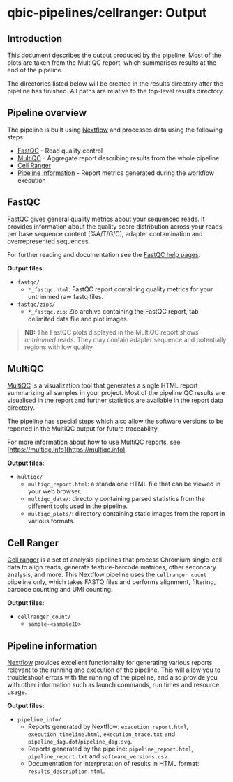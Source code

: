 # qbic-pipelines/cellranger: Output

## Introduction

This document describes the output produced by the pipeline. Most of the plots are taken from the MultiQC report, which summarises results at the end of the pipeline.

The directories listed below will be created in the results directory after the pipeline has finished. All paths are relative to the top-level results directory.

<!-- TODO qbic-pipelines: Write this documentation describing your workflow's output -->

## Pipeline overview

The pipeline is built using [Nextflow](https://www.nextflow.io/)
and processes data using the following steps:

* [FastQC](#fastqc) - Read quality control
* [MultiQC](#multiqc) - Aggregate report describing results from the whole pipeline
* [Cell Ranger](#cell-ranger)
* [Pipeline information](#pipeline-information) - Report metrics generated during the workflow execution

## FastQC

[FastQC](http://www.bioinformatics.babraham.ac.uk/projects/fastqc/) gives general quality metrics about your sequenced reads. It provides information about the quality score distribution across your reads, per base sequence content (%A/T/G/C), adapter contamination and overrepresented sequences.

For further reading and documentation see the [FastQC help pages](http://www.bioinformatics.babraham.ac.uk/projects/fastqc/Help/).

**Output files:**

* `fastqc/`
  * `*_fastqc.html`: FastQC report containing quality metrics for your untrimmed raw fastq files.
* `fastqc/zips/`
  * `*_fastqc.zip`: Zip archive containing the FastQC report, tab-delimited data file and plot images.

> **NB:** The FastQC plots displayed in the MultiQC report shows _untrimmed_ reads. They may contain adapter sequence and potentially regions with low quality.

## MultiQC

[MultiQC](http://multiqc.info) is a visualization tool that generates a single HTML report summarizing all samples in your project. Most of the pipeline QC results are visualised in the report and further statistics are available in the report data directory.

The pipeline has special steps which also allow the software versions to be reported in the MultiQC output for future traceability.

For more information about how to use MultiQC reports, see [https://multiqc.info](https://multiqc.info).

**Output files:**

* `multiqc/`
  * `multiqc_report.html`: a standalone HTML file that can be viewed in your web browser.
  * `multiqc_data/`: directory containing parsed statistics from the different tools used in the pipeline.
  * `multiqc_plots/`: directory containing static images from the report in various formats.

## Cell Ranger

[Cell ranger](https://support.10xgenomics.com/single-cell-gene-expression/software/pipelines/latest/what-is-cell-ranger) is a set of analysis pipelines that process Chromium single-cell data to align reads, generate feature-barcode matrices, other secondary analysis, and more. This Nextflow pipeline uses the `cellranger count` piipeline only, which takes FASTQ files and performs alignment, filtering, barcode counting and UMI counting.

**Output files:**

* `cellranger_count/`
  * `sample-<sampleID>`

## Pipeline information

[Nextflow](https://www.nextflow.io/docs/latest/tracing.html) provides excellent functionality for generating various reports relevant to the running and execution of the pipeline. This will allow you to troubleshoot errors with the running of the pipeline, and also provide you with other information such as launch commands, run times and resource usage.

**Output files:**

* `pipeline_info/`
    * Reports generated by Nextflow: `execution_report.html`, `execution_timeline.html`, `execution_trace.txt` and `pipeline_dag.dot`/`pipeline_dag.svg`.
    * Reports generated by the pipeline: `pipeline_report.html`, `pipeline_report.txt` and `software_versions.csv`.
    * Documentation for interpretation of results in HTML format: `results_description.html`.
